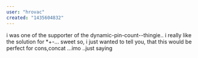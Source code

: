 ```yaml
---
user: "hrovac"
created: "1435604832"
---
```


i was one of the supporter of the dynamic-pin-count--thingie..
i really like the solution for *+-... sweet
so, i just wanted to tell you, that this would be perfect for cons,concat ...imo
..just saying
